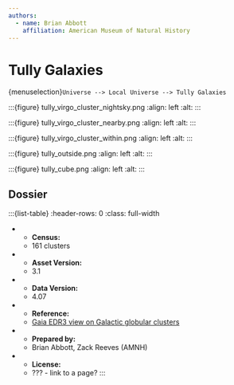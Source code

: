 ```yaml
---
authors:
  - name: Brian Abbott
    affiliation: American Museum of Natural History
---
```



# Tully Galaxies

{menuselection}`Universe --> Local Universe --> Tully Galaxies`




:::{figure} tully_virgo_cluster_nightsky.png
:align: left
:alt: 
:::




:::{figure} tully_virgo_cluster_nearby.png
:align: left
:alt: 
:::




:::{figure} tully_virgo_cluster_within.png
:align: left
:alt: 
:::




:::{figure} tully_outside.png
:align: left
:alt: 
:::



:::{figure} tully_cube.png
:align: left
:alt: 
:::


## Dossier
:::{list-table}
:header-rows: 0
:class: full-width

* - **Census:**
  - 161 clusters
* - **Asset Version:**
  - 3.1
* - **Data Version:**
  - 4.07
* - **Reference:**
  - [Gaia EDR3 view on Galactic globular clusters](https://doi.org/10.1093/mnras/stab1475)
* - **Prepared by:**
  - Brian Abbott, Zack Reeves (AMNH)
* - **License:**
  - ??? - link to a page?
:::